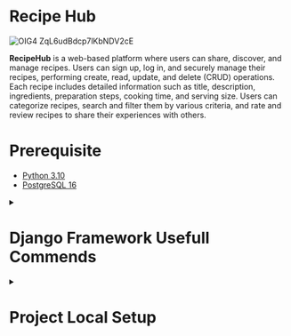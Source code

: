 # Recipe Hub
![OIG4 ZqL6udBdcp7lKbNDV2cE](https://github.com/Antony-M1/recipehub/assets/96291963/587295d0-53a1-46a5-b074-604da619d070)


**RecipeHub** is a web-based platform where users can share, discover, and manage recipes. Users can sign up, log in, and securely manage their recipes, performing create, read, update, and delete (CRUD) operations. Each recipe includes detailed information such as title, description, ingredients, preparation steps, cooking time, and serving size. Users can categorize recipes, search and filter them by various criteria, and rate and review recipes to share their experiences with others.

# Prerequisite
* [Python 3.10](https://www.python.org/downloads/release/python-3100/)
* [PostgreSQL 16](https://github.com/Antony-M1/docker-postgresql/tree/main)

<details>
  <summary><h1>Django Framework Usefull Commends</h1></summary>
 

### Create A Project
this command create a project in the `workspace` directory iteself
```
django-admin startproject recipehub .
```

### Create a new Django app
```
python manage.py startapp recipes
```

</details>

<details>
  <summary><h1>Project Local Setup</h1></summary>
 

### Create Environment
Run the below command to create the environment
```
python3.10 -m venv .venv
```
</details>

